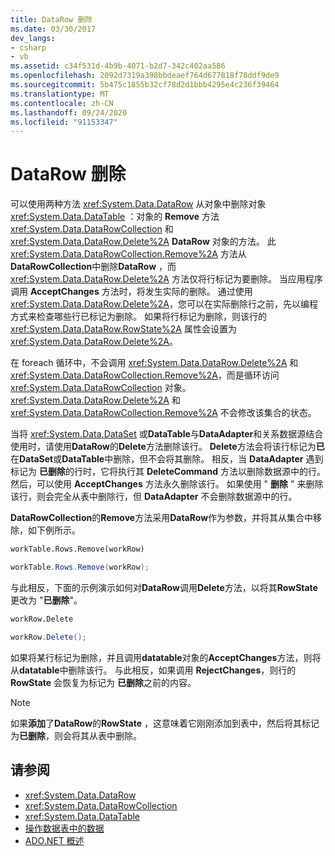 ```yaml
---
title: DataRow 删除
ms.date: 03/30/2017
dev_langs:
- csharp
- vb
ms.assetid: c34f531d-4b9b-4071-b2d7-342c402aa586
ms.openlocfilehash: 2092d7319a398bbdeaef764d677818f78ddf9de9
ms.sourcegitcommit: 5b475c1855b32cf78d2d1bbb4295e4c236f39464
ms.translationtype: MT
ms.contentlocale: zh-CN
ms.lasthandoff: 09/24/2020
ms.locfileid: "91153347"
---
```

# <a name="datarow-deletion"></a>DataRow 删除

可以使用两种方法 <xref:System.Data.DataRow> 从对象中删除对象 <xref:System.Data.DataTable> ：对象的 **Remove** 方法 <xref:System.Data.DataRowCollection> 和 <xref:System.Data.DataRow.Delete%2A> **DataRow** 对象的方法。 此 <xref:System.Data.DataRowCollection.Remove%2A> 方法从**DataRowCollection**中删除**DataRow** ，而 <xref:System.Data.DataRow.Delete%2A> 方法仅将行标记为要删除。 当应用程序调用 **AcceptChanges** 方法时，将发生实际的删除。 通过使用 <xref:System.Data.DataRow.Delete%2A>，您可以在实际删除行之前，先以编程方式来检查哪些行已标记为删除。 如果将行标记为删除，则该行的 <xref:System.Data.DataRow.RowState%2A> 属性会设置为 <xref:System.Data.DataRow.Delete%2A>。  
  
 在 foreach 循环中，不会调用 <xref:System.Data.DataRow.Delete%2A> 和 <xref:System.Data.DataRowCollection.Remove%2A>，而是循环访问 <xref:System.Data.DataRowCollection> 对象。 <xref:System.Data.DataRow.Delete%2A> 和 <xref:System.Data.DataRowCollection.Remove%2A> 不会修改该集合的状态。  
  
 当将 <xref:System.Data.DataSet> 或**DataTable**与**DataAdapter**和关系数据源结合使用时，请使用**DataRow**的**Delete**方法删除该行。 **Delete**方法会将该行标记为**已**在**DataSet**或**DataTable**中删除，但不会将其删除。 相反，当 **DataAdapter** 遇到标记为 **已删除**的行时，它将执行其 **DeleteCommand** 方法以删除数据源中的行。 然后，可以使用 **AcceptChanges** 方法永久删除该行。 如果使用 " **删除** " 来删除该行，则会完全从表中删除行，但 **DataAdapter** 不会删除数据源中的行。  
  
 **DataRowCollection**的**Remove**方法采用**DataRow**作为参数，并将其从集合中移除，如下例所示。  
  
```vb  
workTable.Rows.Remove(workRow)  
```  
  
```csharp  
workTable.Rows.Remove(workRow);  
```  
  
 与此相反，下面的示例演示如何对**DataRow**调用**Delete**方法，以将其**RowState**更改为 "**已删除**"。  
  
```vb  
workRow.Delete  
```  
  
```csharp  
workRow.Delete();  
```  
  
 如果将某行标记为删除，并且调用**datatable**对象的**AcceptChanges**方法，则将从**datatable**中删除该行。 与此相反，如果调用 **RejectChanges**，则行的 **RowState** 会恢复为标记为 **已删除**之前的内容。  
  
> [!NOTE]
> 如果**添加**了**DataRow**的**RowState** ，这意味着它刚刚添加到表中，然后将其标记为**已删除**，则会将其从表中删除。  
  
## <a name="see-also"></a>请参阅

- <xref:System.Data.DataRow>
- <xref:System.Data.DataRowCollection>
- <xref:System.Data.DataTable>
- [操作数据表中的数据](manipulating-data-in-a-datatable.md)
- [ADO.NET 概述](../ado-net-overview.md)
